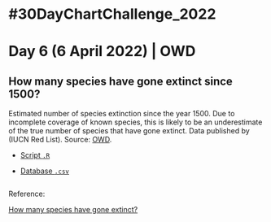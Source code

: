 # #30DayChartChallenge_2022

# Day 6 (6 April 2022) | OWD

## How many species have gone extinct since 1500? 

Estimated number of species extinction since the year 1500. Due to incomplete coverage of known species, this is likely to be an underestimate of the true number of species that have gone extinct. Data published by (IUCN Red List). Source: [OWD](https://ourworldindata.org/extinctions).

- [Script `.R`]()

- [Database `.csv`](https://github.com/fblpalmeira/number_of_extinctions/blob/main/extinct-species-since-1500.csv)

<img src="">

Reference: 

[How many species have gone extinct?](https://ourworldindata.org/extinctions)
